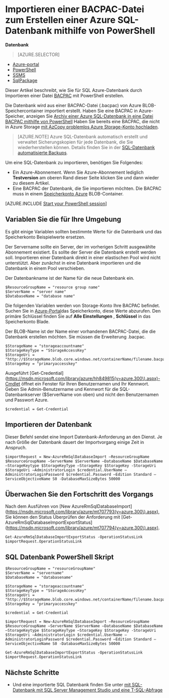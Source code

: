 <properties
    pageTitle="Importieren einer BACPAC-Datei zum Erstellen einer Azure SQL-Datenbank mithilfe von PowerShell | Microsoft Azure"
    description="Importieren einer BACPAC-Datei zum Erstellen einer Azure SQL-Datenbank mithilfe von PowerShell"
    services="sql-database"
    documentationCenter=""
    authors="stevestein"
    manager="jhubbard"
    editor=""/>

<tags
    ms.service="sql-database"
    ms.devlang="NA"
    ms.topic="article"
    ms.tgt_pltfrm="powershell"
    ms.workload="data-management"
    ms.date="08/31/2016"
    ms.author="sstein"/>

# <a name="import-a-bacpac-file-to-create-an-azure-sql-database-by-using-powershell"></a>Importieren einer BACPAC-Datei zum Erstellen einer Azure SQL-Datenbank mithilfe von PowerShell

**Datenbank**

> [AZURE.SELECTOR]
- [Azure-portal](sql-database-import.md)
- [PowerShell](sql-database-import-powershell.md)
- [SSMS](sql-database-cloud-migrate-compatible-import-bacpac-ssms.md)
- [SqlPackage](sql-database-cloud-migrate-compatible-import-bacpac-sqlpackage.md)

Dieser Artikel beschreibt, wie Sie für SQL Azure-Datenbank durch Importieren einer Datei [BACPAC](https://msdn.microsoft.com/library/ee210546.aspx#Anchor_4) mit PowerShell erstellen.

Die Datenbank wird aus einer BACPAC-Datei (.bacpac) von Azure BLOB-Speichercontainer importiert erstellt. Haben Sie eine BACPAC in Azure-Speicher, anzeigen Sie [Archiv einer Azure SQL-Datenbank in eine Datei BACPAC mithilfe von PowerShell](sql-database-export-powershell.md) Haben Sie bereits eine BACPAC, die nicht in Azure Storage [mit AzCopy problemlos Azure Storage-Konto hochladen](../storage/storage-use-azcopy.md#blob-upload).

> [AZURE.NOTE] Azure SQL-Datenbank automatisch erstellt und verwaltet Sicherungskopien für jede Datenbank, die Sie wiederherstellen können. Details finden Sie in der [SQL-Datenbank automatisierte Backups](sql-database-automated-backups.md).


Um eine SQL-Datenbank zu importieren, benötigen Sie Folgendes:

- Ein Azure-Abonnement. Wenn Sie Azure-Abonnement lediglich **Testversion** am oberen Rand dieser Seite klicken Sie und dann wieder zu diesem Artikel.
- Eine BACPAC der Datenbank, die Sie importieren möchten. Die BACPAC muss in einem [Speicherkonto Azure](../storage/storage-create-storage-account.md) BLOB-Container.



[AZURE.INCLUDE [Start your PowerShell session](../../includes/sql-database-powershell.md)]



## <a name="set-up-the-variables-for-your-environment"></a>Variablen Sie die für Ihre Umgebung

Es gibt einige Variablen sollten bestimmte Werte für die Datenbank und das Speicherkonto Beispielwerte ersetzen.

Der Servername sollte ein Server, der im vorherigen Schritt ausgewählte Abonnement existiert. Es sollte der Server die Datenbank erstellt werden soll. Importieren einer Datenbank direkt in einer elastischen Pool wird nicht unterstützt. Aber zunächst in eine Datenbank importieren und die Datenbank in einem Pool verschieben.

Der Datenbankname ist der Name für die neue Datenbank ein.

    $ResourceGroupName = "resource group name"
    $ServerName = "server name"
    $DatabaseName = "database name"


Die folgenden Variablen werden von Storage-Konto Ihre BACPAC befindet. Suchen Sie in [Azure-Portal](https://portal.azure.com)das Speicherkonto, diese Werte abzurufen. Den primäre Schlüssel finden Sie auf **Alle Einstellungen** , **Schlüssel** in das Speicherkonto Blade.

Der BLOB-Name ist der Name einer vorhandenen BACPAC-Datei, die die Datenbank erstellen möchten. Sie müssen die Erweiterung .bacpac.

    $StorageName = "storageaccountname"
    $StorageKeyType = "StorageAccessKey"
    $StorageUri = "http://$StorageName.blob.core.windows.net/containerName/filename.bacpac"
    $StorageKey = "primaryaccesskey"


Ausgeführt [Get-Credential] (https://msdn.microsoft.com/library/azure/hh849815(v=azure.300\).aspx)-Cmdlet öffnet ein Fenster für Ihren Benutzernamen und Ihr Kennwort. Geben Sie Admin-Benutzername und Kennwort für die SQL-Datenbankserver ($ServerName von oben) und nicht den Benutzernamen und Passwort Azure.

    $credential = Get-Credential


## <a name="import-the-database"></a>Importieren der Datenbank

Dieser Befehl sendet eine Import Datenbank-Anforderung an den Dienst. Je nach Größe der Datenbank dauert der Importvorgang einige Zeit in Anspruch.

    $importRequest = New-AzureRmSqlDatabaseImport –ResourceGroupName $ResourceGroupName –ServerName $ServerName –DatabaseName $DatabaseName –StorageKeytype $StorageKeyType –StorageKey $StorageKey -StorageUri $StorageUri –AdministratorLogin $credential.UserName –AdministratorLoginPassword $credential.Password –Edition Standard –ServiceObjectiveName S0 -DatabaseMaxSizeBytes 50000


## <a name="monitor-the-progress-of-the-operation"></a>Überwachen Sie den Fortschritt des Vorgangs

Nach dem Ausführen von [New AzureRmSqlDatabaseImport] (https://msdn.microsoft.com/library/azure/mt707793(v=azure.300\).aspx), Sie können den Status Überprüfen der Anforderung mit [Get-AzureRmSqlDatabaseImportExportStatus] (https://msdn.microsoft.com/library/azure/mt707794(v=azure.300\).aspx).

    Get-AzureRmSqlDatabaseImportExportStatus -OperationStatusLink $importRequest.OperationStatusLink



## <a name="sql-database-powershell-import-script"></a>SQL Datenbank PowerShell Skript


    $ResourceGroupName = "resourceGroupName"
    $ServerName = "servername"
    $DatabaseName = "databasename"

    $StorageName = "storageaccountname"
    $StorageKeyType = "StorageAccessKey"
    $StorageUri = "http://$StorageName.blob.core.windows.net/containerName/filename.bacpac"
    $StorageKey = "primaryaccesskey"

    $credential = Get-Credential

    $importRequest = New-AzureRmSqlDatabaseImport –ResourceGroupName $ResourceGroupName –ServerName $ServerName –DatabaseName $DatabaseName –StorageKeytype $StorageKeyType –StorageKey $StorageKey -StorageUri $StorageUri –AdministratorLogin $credential.UserName –AdministratorLoginPassword $credential.Password –Edition Standard –ServiceObjectiveName S0 -DatabaseMaxSizeBytes 50000

    Get-AzureRmSqlDatabaseImportExportStatus -OperationStatusLink $importRequest.OperationStatusLink



## <a name="next-steps"></a>Nächste Schritte

- Und eine importierte SQL Datenbank finden Sie unter [mit SQL-Datenbank mit SQL Server Management Studio und eine T-SQL-Abfrage](sql-database-connect-query-ssms.md)
